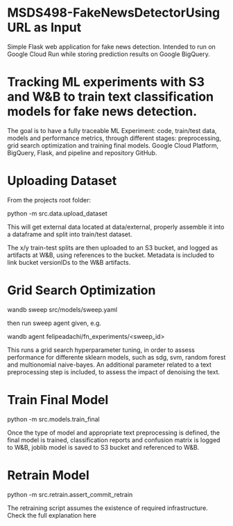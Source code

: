 # MSDS498-FakeNewsDetectorUsing URL as Input
Simple Flask web application for fake news detection. Intended to run on Google Cloud Run while storing prediction results on Google BigQuery.
# Tracking ML experiments with S3 and W&B to train text classification models for fake news detection.

The goal is to have a fully traceable ML Experiment: code, train/test data, models and performance metrics, through different stages: preprocessing, grid search optimization and training final models. Google Cloud Platform, BigQuery, Flask, and pipeline and repository GitHub. 

# Uploading Dataset
From the projects root folder:

python -m src.data.upload_dataset

This will get external data located at data/external, properly assemble it into a dataframe and split into train/test dataset.

The x/y train-test splits are then uploaded to an S3 bucket, and logged as artifacts at W&B, using references to the bucket. Metadata is included to link bucket versionIDs to the W&B artifacts.

# Grid Search Optimization
wandb sweep src/models/sweep.yaml

then run sweep agent given, e.g.

wandb agent felipeadachi/fn_experiments/<sweep_id>

This runs a grid search hyperparameter tuning, in order to assess performance for differente sklearn models, such as sdg, svm, random forest and multionomial naive-bayes. An additional parameter related to a text preprocessing step is included, to assess the impact of denoising the text.

# Train Final Model
python -m src.models.train_final

Once the type of model and appropriate text preprocessing is defined, the final model is trained, classification reports and confusion matrix is logged to W&B, joblib model is saved to S3 bucket and referenced to W&B.

# Retrain Model
python -m src.retrain.assert_commit_retrain

The retraining script assumes the existence of required infrastructure. Check the full explanation here
